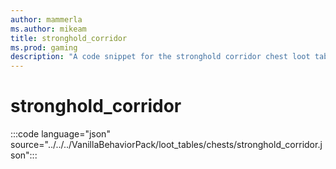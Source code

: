 ```yaml
---
author: mammerla
ms.author: mikeam
title: stronghold_corridor
ms.prod: gaming
description: "A code snippet for the stronghold corridor chest loot table"
---
```


# stronghold_corridor

:::code language="json" source="../../../VanillaBehaviorPack/loot_tables/chests/stronghold_corridor.json":::
